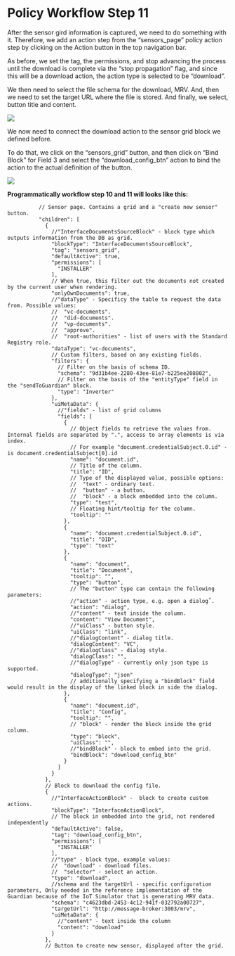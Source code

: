 # Policy Workflow Step 11

After the sensor gird information is captured, we need to do something with it. Therefore, we add an action step from the “sensors\_page” policy action step by clicking on the Action button in the top navigation bar.

As before, we set the tag, the permissions, and stop advancing the process until the download is complete via the “stop propagation” flag, and since this will be a download action, the action type is selected to be “download”.

We then need to select the file schema for the download, MRV. And, then we need to set the target URL where the file is stored. And finally, we select, button title and content.

![](../.gitbook/assets/PW\_16.png)

We now need to connect the download action to the sensor grid block we defined before.

To do that, we click on the “sensors\_grid” button, and then click on “Bind Block” for Field 3 and select the “download\_config\_btn” action to bind the action to the actual definition of the button.

![](../.gitbook/assets/PW\_17.2.png)

**Programmatically workflow step 10 and 11 will looks like this:**

```
          // Sensor page. Contains a grid and a "create new sensor" button.
          "children": [
            {
              //"InterfaceDocumentsSourceBlock" - block type which outputs information from the DB as grid.
              "blockType": "InterfaceDocumentsSourceBlock",
              "tag": "sensors_grid",
              "defaultActive": true,
              "permissions": [
                "INSTALLER"
              ],
              // When true, this filter out the documents not created by the current user when rendering.
              "onlyOwnDocuments": true,
              //"dataType" - Specificy the table to request the data from. Possible values:
              //  "vc-documents".
              //  "did-documents".
              //  "vp-documents".
              //  "approve".
              //  "root-authorities" - list of users with the Standard Registry role.
              "dataType": "vc-documents",
              // Custom filters, based on any existing fields.
              "filters": {
                // Filter on the basis of schema ID.
                "schema": "9d31b4ee-2280-43ee-81e7-b225ee208802",
                // Filter on the basis of the "entityType" field in the "sendToGuardian" block.
                "type": "Inverter"
              },
              "uiMetaData": {
                //"fields" - list of grid columns
                "fields": [
                  {
                    // Object fields to retrieve the values from. Internal fields are separated by ".", access to array elements is via index.
                    // For example "document.credentialSubject.0.id" - is document.credentialSubject[0].id
                    "name": "document.id",
                    // Title of the column.
                    "title": "ID",
                    // Type of the displayed value, possible options:
                    //  "text" - ordinary text.
                    //  "button" - a button.
                    //  "block" - a block embedded into the column.
                    "type": "test",
                    // Floating hint/tooltip for the column.
                    "tooltip": ""
                  },
                  {
                    "name": "document.credentialSubject.0.id",
                    "title": "DID",
                    "type": "text"
                  },
                  {
                    "name": "document",
                    "title": "Document",
                    "tooltip": "",
                    "type": "button",
                    // The "button" type can contain the following parameters:
                    //"action" - action type, e.g. open a dialog˚.
                    "action": "dialog",
                    //"content" - text inside the column.
                    "content": "View Document",
                    //"uiClass" - button style.
                    "uiClass": "link",
                    //"dialogContent" - dialog title.
                    "dialogContent": "VC",
                    //"dialogClass" - dialog style.
                    "dialogClass": "",
                    //"dialogType" - currently only json type is supported.
                    "dialogType": "json"
                    // additionally specifying a "bindBlock" field would result in the display of the linked block in side the dialog.
                  },
                  {
                    "name": "document.id",
                    "title": "Config",
                    "tooltip": "",
                    // "block" - render the block inside the grid column.
                    "type": "block",
                    "uiClass": "",
                    //"bindBlock" - block to embed into the grid.
                    "bindBlock": "download_config_btn"
                  }
                ]
              }
            },
            // Block to download the config file.
            {
              //"InterfaceActionBlock" -  block to create custom actions.
              "blockType": "InterfaceActionBlock",
              // The block in embedded into the grid, not rendered independently
              "defaultActive": false,
              "tag": "download_config_btn",
              "permissions": [
                "INSTALLER"
              ],
              //"type" - block type, example values:
              //  "download" - download files.
              //  "selector" - select an action.
              "type": "download",
              //schema and the targetUrl - specific configuration parameters, Only needed in the reference implementation of the Guardian because of the IoT Simulator that is generating MRV data.
              "schema": "c4623dbd-2453-4c12-941f-032792a00727",
              "targetUrl": "http://message-broker:3003/mrv",
              "uiMetaData": {
                //"content" - text inside the column
                "content": "download"
              }
            },
            // Button to create new sensor, displayed after the grid.               
```
